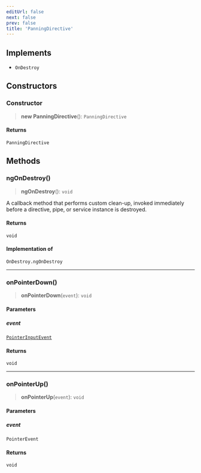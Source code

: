```yaml
---
editUrl: false
next: false
prev: false
title: 'PanningDirective'
---
```


## Implements

- `OnDestroy`

## Constructors

### Constructor

> **new PanningDirective**(): `PanningDirective`

#### Returns

`PanningDirective`

## Methods

### ngOnDestroy()

> **ngOnDestroy**(): `void`

A callback method that performs custom clean-up, invoked immediately
before a directive, pipe, or service instance is destroyed.

#### Returns

`void`

#### Implementation of

`OnDestroy.ngOnDestroy`

---

### onPointerDown()

> **onPointerDown**(`event`): `void`

#### Parameters

##### event

[`PointerInputEvent`](/api/other/pointerinputevent/)

#### Returns

`void`

---

### onPointerUp()

> **onPointerUp**(`event`): `void`

#### Parameters

##### event

`PointerEvent`

#### Returns

`void`
